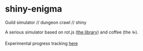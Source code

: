 # shiny-enigma
Guild simulator // dungeon crawl // shiny

A serious simulator based on rot.js ([the library](http://ondras.github.io/rot.js/hp/)) and coffee (the ☕️). 

Experimental progress tracking [here](https://github.com/drasbeck/shiny-enigma/projects/1?)
